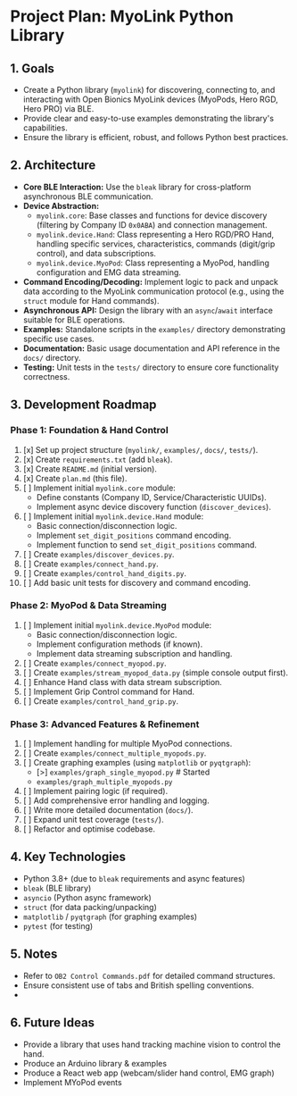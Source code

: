 # Project Plan: MyoLink Python Library

## 1. Goals

*   Create a Python library (`myolink`) for discovering, connecting to, and interacting with Open Bionics MyoLink devices (MyoPods, Hero RGD, Hero PRO) via BLE.
*   Provide clear and easy-to-use examples demonstrating the library's capabilities.
*   Ensure the library is efficient, robust, and follows Python best practices.

## 2. Architecture

*   **Core BLE Interaction:** Use the `bleak` library for cross-platform asynchronous BLE communication.
*   **Device Abstraction:**
    *   `myolink.core`: Base classes and functions for device discovery (filtering by Company ID `0x0ABA`) and connection management.
    *   `myolink.device.Hand`: Class representing a Hero RGD/PRO Hand, handling specific services, characteristics, commands (digit/grip control), and data subscriptions.
    *   `myolink.device.MyoPod`: Class representing a MyoPod, handling configuration and EMG data streaming.
*   **Command Encoding/Decoding:** Implement logic to pack and unpack data according to the MyoLink communication protocol (e.g., using the `struct` module for Hand commands).
*   **Asynchronous API:** Design the library with an `async`/`await` interface suitable for BLE operations.
*   **Examples:** Standalone scripts in the `examples/` directory demonstrating specific use cases.
*   **Documentation:** Basic usage documentation and API reference in the `docs/` directory.
*   **Testing:** Unit tests in the `tests/` directory to ensure core functionality correctness.

## 3. Development Roadmap

### Phase 1: Foundation & Hand Control

1.  [x] Set up project structure (`myolink/`, `examples/`, `docs/`, `tests/`).
2.  [x] Create `requirements.txt` (add `bleak`).
3.  [x] Create `README.md` (initial version).
4.  [x] Create `plan.md` (this file).
5.  [ ] Implement initial `myolink.core` module:
    *   Define constants (Company ID, Service/Characteristic UUIDs).
    *   Implement async device discovery function (`discover_devices`).
6.  [ ] Implement initial `myolink.device.Hand` module:
    *   Basic connection/disconnection logic.
    *   Implement `set_digit_positions` command encoding.
    *   Implement function to send `set_digit_positions` command.
7.  [ ] Create `examples/discover_devices.py`.
8.  [ ] Create `examples/connect_hand.py`.
9.  [ ] Create `examples/control_hand_digits.py`.
10. [ ] Add basic unit tests for discovery and command encoding.

### Phase 2: MyoPod & Data Streaming

1.  [ ] Implement initial `myolink.device.MyoPod` module:
    *   Basic connection/disconnection logic.
    *   Implement configuration methods (if known).
    *   Implement data streaming subscription and handling.
2.  [ ] Create `examples/connect_myopod.py`.
3.  [ ] Create `examples/stream_myopod_data.py` (simple console output first).
4.  [ ] Enhance Hand class with data stream subscription.
5.  [ ] Implement Grip Control command for Hand.
6.  [ ] Create `examples/control_hand_grip.py`.

### Phase 3: Advanced Features & Refinement

1.  [ ] Implement handling for multiple MyoPod connections.
2.  [ ] Create `examples/connect_multiple_myopods.py`.
3.  [ ] Create graphing examples (using `matplotlib` or `pyqtgraph`):
    *   [>] `examples/graph_single_myopod.py` # Started
    *   `examples/graph_multiple_myopods.py`
4.  [ ] Implement pairing logic (if required).
5.  [ ] Add comprehensive error handling and logging.
6.  [ ] Write more detailed documentation (`docs/`).
7.  [ ] Expand unit test coverage (`tests/`).
8.  [ ] Refactor and optimise codebase.

## 4. Key Technologies

*   Python 3.8+ (due to `bleak` requirements and async features)
*   `bleak` (BLE library)
*   `asyncio` (Python async framework)
*   `struct` (for data packing/unpacking)
*   `matplotlib` / `pyqtgraph` (for graphing examples)
*   `pytest` (for testing)

## 5. Notes

*   Refer to `OB2 Control Commands.pdf` for detailed command structures.
*   Ensure consistent use of tabs and British spelling conventions. 
*   

## 6. Future Ideas

*   Provide a library that uses hand tracking machine vision to control the hand.
*   Produce an Arduino library & examples
*   Produce a React web app (webcam/slider hand control, EMG graph)
*   Implement MYoPod events
